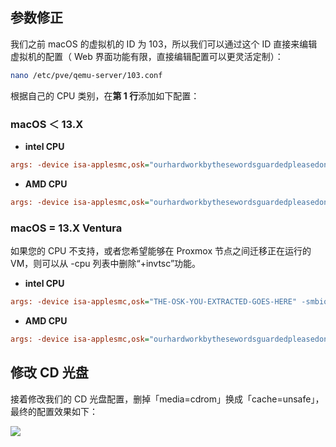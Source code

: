 ## 参数修正

我们之前 macOS 的虚拟机的 ID 为 103，所以我们可以通过这个 ID 直接来编辑虚拟机的配置（ Web 界面功能有限，直接编辑配置可以更灵活定制）：

```bash
nano /etc/pve/qemu-server/103.conf 
```

根据自己的 CPU 类别，在**第 1 行**添加如下配置：

### macOS ＜ 13.X

- **intel CPU**

```ini
args: -device isa-applesmc,osk="ourhardworkbythesewordsguardedpleasedontsteal(c)AppleComputerInc" -smbios type=2 -device usb-kbd,bus=ehci.0,port=2 -cpu host,kvm=on,vendor=GenuineIntel,+kvm_pv_unhalt,+kvm_pv_eoi,+hypervisor,+invtsc
```

- **AMD CPU**

```ini
args: -device isa-applesmc,osk="ourhardworkbythesewordsguardedpleasedontsteal(c)AppleComputerInc" -smbios type=2 -device usb-kbd,bus=ehci.0,port=2 -cpu Penryn,kvm=on,vendor=GenuineIntel,+kvm_pv_unhalt,+kvm_pv_eoi,+hypervisor,+invtsc,+pcid,+ssse3,+sse4.2,+popcnt,+avx,+avx2,+aes,+fma,+fma4,+bmi1,+bmi2,+xsave,+xsaveopt,check
```

### macOS = 13.X Ventura

如果您的 CPU 不支持，或者您希望能够在 Proxmox 节点之间迁移正在运行的 VM，则可以从 -cpu 列表中删除“+invtsc”功能。

- **intel CPU**

```ini
args: -device isa-applesmc,osk="THE-OSK-YOU-EXTRACTED-GOES-HERE" -smbios type=2 -device usb-kbd,bus=ehci.0,port=2 -global nec-usb-xhci.msi=off -global ICH9-LPC.acpi-pci-hotplug-with-bridge-support=off -cpu host,vendor=GenuineIntel,+invtsc,+hypervisor,kvm=on,vmware-cpuid-freq=on
```

- **AMD CPU**

```ini
args: -device isa-applesmc,osk="ourhardworkbythesewordsguardedpleasedontsteal(c)AppleComputerInc" -smbios type=2 -device usb-kbd,bus=ehci.0,port=2 -global nec-usb-xhci.msi=off -global ICH9-LPC.acpi-pci-hotplug-with-bridge-support=off -cpu Haswell-noTSX,vendor=GenuineIntel,+invtsc,+hypervisor,kvm=on,vmware-cpuid-freq=on
```

## 修改 CD 光盘

接着修改我们的 CD 光盘配置，删掉「media=cdrom」换成「cache=unsafe」，最终的配置效果如下：

![](https://image.3001.net/images/20221212/16708570896576.png)  

